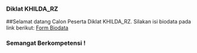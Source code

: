 ### Diklat KHILDA_RZ

##Selamat datang Calon Peserta Diklat KHILDA_RZ.
Silakan isi biodata pada link berikut: [Form Biodata](https://khildarahmi.github.io/) 


### Semangat Berkompetensi !





